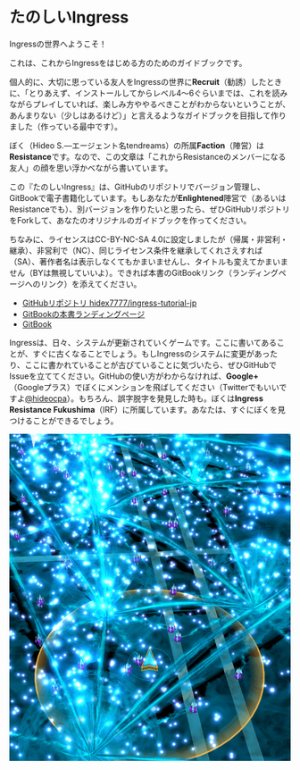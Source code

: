 # たのしいIngress

Ingressの世界へようこそ！

これは、これからIngressをはじめる方のためのガイドブックです。

個人的に、大切に思っている友人をIngressの世界に**Recruit**（勧誘）したときに、「とりあえず、インストールしてからレベル4～6ぐらいまでは、これを読みながらプレイしていれば、楽しみ方ややるべきことがわからないということが、あんまりない（少しはあるけど）」と言えるようなガイドブックを目指して作りました（作っている最中です）。

ぼく（Hideo S.―エージェント名tendreams）の所属**Faction**（陣営）は**Resistance**です。なので、この文章は「これからResistanceのメンバーになる友人」の顔を思い浮かべながら書いています。

この『たのしいIngress』は、GitHubのリポジトリでバージョン管理し、GitBookで電子書籍化しています。もしあなたが**Enlightened**陣営で（あるいはResistanceでも）、別バージョンを作りたいと思ったら、ぜひGitHubリポジトリをForkして、あなたのオリジナルのガイドブックを作ってください。

ちなみに、ライセンスはCC-BY-NC-SA 4.0に設定しましたが（帰属・非営利・継承）、非営利で（NC）、同じライセンス条件を継承してくれさえすれば（SA）、著作者名は表示しなくてもかまいませんし、タイトルも変えてかまいません（BYは無視していいよ）。できれば本書のGitBookリンク（ランディングページへのリンク）を添えてください。

- [GitHubリポジトリ hidex7777/ingress-tutorial-jp](https://github.com/hidex7777/ingress-tutorial-jp)
- [GitBookの本書ランディングページ](http://hidex7777.gitbooks.io/ingress-tutorial-jp/)
- [GitBook](https://www.gitbook.com)

Ingressは、日々、システムが更新されていくゲームです。ここに書いてあることが、すぐに古くなることでしょう。もしIngressのシステムに変更があったり、ここに書かれていることが古びていることに気づいたら、ぜひGitHubでIssueを立ててください。GitHubの使い方がわからなければ、**Google+**（Googleプラス）でぼくにメンションを飛ばしてください（Twitterでもいいですよ[@hideocpa](https://twitter.com/hideocpa)）。もちろん、誤字脱字を発見した時も。ぼくは**Ingress Resistance Fukushima**（IRF）に所属しています。あなたは、すぐにぼくを見つけることができるでしょう。

![cover](ingress-cover.png)
